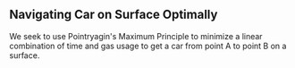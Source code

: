 ## Navigating Car on Surface Optimally

We seek to use Pointryagin's Maximum Principle to minimize a linear combination of time and gas usage to get a car from point A to point B on a surface.
